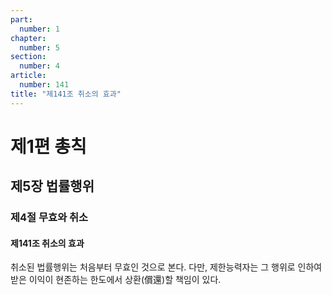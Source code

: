 ```yaml
---
part:
  number: 1
chapter:
  number: 5
section:
  number: 4
article:
  number: 141
title: "제141조 취소의 효과"
---
```


# 제1편 총칙

## 제5장 법률행위

### 제4절 무효와 취소

#### 제141조 취소의 효과

취소된 법률행위는 처음부터 무효인 것으로 본다. 다만, 제한능력자는 그 행위로 인하여 받은 이익이 현존하는 한도에서 상환(償還)할 책임이 있다.
